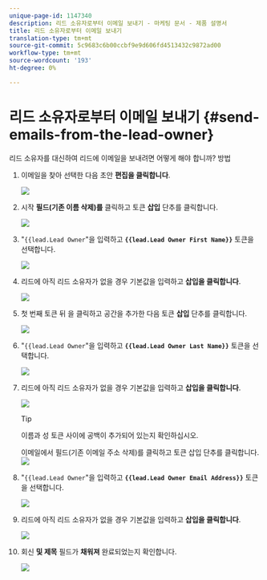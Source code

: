 ```yaml
---
unique-page-id: 1147340
description: 리드 소유자로부터 이메일 보내기 - 마케팅 문서 - 제품 설명서
title: 리드 소유자로부터 이메일 보내기
translation-type: tm+mt
source-git-commit: 5c9683c6b00ccbf9e9d606fd4513432c9872ad00
workflow-type: tm+mt
source-wordcount: '193'
ht-degree: 0%

---
```



# 리드 소유자로부터 이메일 보내기 {#send-emails-from-the-lead-owner}

리드 소유자를 대신하여 리드에 이메일을 보내려면 어떻게 해야 합니까?  방법

1. 이메일을 찾아 선택한 다음 초안 **편집을 클릭합니다**.

   ![](assets/one.png)

1. 시작 **필드(기존 이름 삭제)를** 클릭하고 토큰 **삽입** 단추를 클릭합니다.

   ![](assets/two.png)

1. &quot;`{{lead.Lead Owner`&quot;을 입력하고 **`{{lead.Lead Owner First Name}}`** 토큰을 선택합니다.

   ![](assets/image2014-9-11-13-3a7-3a43.png)

1. 리드에 아직 리드 소유자가 없을 경우 기본값을 입력하고 **삽입을 클릭합니다**.

   ![](assets/image2014-9-11-13-3a7-3a58.png)

1. 첫 번째 토큰 뒤 을 클릭하고 공간을 추가한 다음 토큰 **삽입** 단추를 클릭합니다.

   ![](assets/five.png)

1. &quot;`{{lead.Lead Owner`&quot;을 입력하고 **`{{lead.Lead Owner Last Name}}`** 토큰을 선택합니다.

   ![](assets/image2014-9-11-13-3a8-3a24.png)

1. 리드에 아직 리드 소유자가 없을 경우 기본값을 입력하고 **삽입을 클릭합니다**.

   ![](assets/image2014-9-11-13-3a8-3a39.png)

   >[!TIP]
   >
   >이름과 성 토큰 사이에 공백이 추가되어 있는지 확인하십시오.

   이메일에서 필드(기존 이메일 주소 삭제)를 클릭하고 토큰 삽입 단추를 클릭합니다.
   ![](assets/eight.png)

1. &quot;`{{lead.Lead Owner`&quot;을 입력하고 **`{{lead.Lead Owner Email Address}}`** 토큰을 선택합니다.

   ![](assets/image2014-9-11-13-3a9-3a33.png)

1. 리드에 아직 리드 소유자가 없을 경우 기본값을 입력하고 **삽입을 클릭합니다**.

   ![](assets/ten.png)

1. 회신 **및 제목** 필드가 **채워져** 완료되었는지 확인합니다.

   ![](assets/eleven.png)

